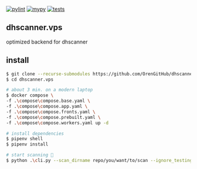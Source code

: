 [![pylint](https://github.com/OrenGitHub/dhscanner.vps/actions/workflows/pylint.yaml/badge.svg)](https://github.com/OrenGitHub/dhscanner.vps/actions/workflows/pylint.yaml)
[![mypy](https://github.com/OrenGitHub/dhscanner.vps/actions/workflows/mypy.yaml/badge.svg)](https://github.com/OrenGitHub/dhscanner.vps/actions/workflows/mypy.yaml)
[![tests](https://github.com/OrenGitHub/dhscanner.vps/actions/workflows/tests.yaml/badge.svg)](https://github.com/OrenGitHub/dhscanner.vps/actions/workflows/tests.yaml)

## dhscanner.vps

optimized backend for dhscanner

## install

```bash
$ git clone --recurse-submodules https://github.com/OrenGitHub/dhscanner.vps.git
$ cd dhscanner.vps

# about 3 min. on a modern laptop
$ docker compose \
-f .\compose\compose.base.yaml \
-f .\compose\compose.app.yaml \
-f .\compose\compose.fronts.yaml \
-f .\compose\compose.prebuilt.yaml \
-f .\compose\compose.workers.yaml up -d

# install dependencies
$ pipenv shell
$ pipenv install

# start scanning 🙂
$ python .\cli.py --scan_dirname repo/you/want/to/scan --ignore_testing_code true
```
